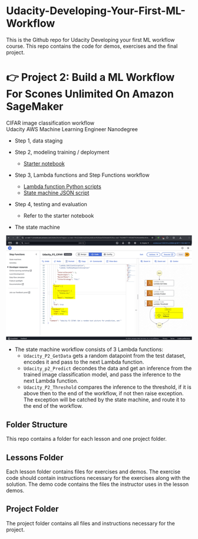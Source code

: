 # Udacity-Developing-Your-First-ML-Workflow
This is the Github repo for Udacity Developing your first ML workflow course. This repo contains the code for demos, exercises and the final project.  

# **👉 Project 2: Build a ML Workflow For Scones Unlimited On Amazon SageMaker**  

CIFAR image classification workflow   
Udacity AWS Machine Learning Engineer Nanodegree    

* Step 1, data staging  
* Step 2, modeling training / deployment
    * [Starter notebook](https://github.com/nov05/udacity-nd009t-C2-Developing-ML-Workflow/blob/master/project/starter.ipynb)   
* Step 3, Lambda functions and Step Functions workflow
    * [Lambda function Python scripts](https://github.com/nov05/udacity-nd009t-C2-Developing-ML-Workflow/blob/master/project/lambda.py)    
    * [State machine JSON script](https://github.com/nov05/udacity-nd009t-C2-Developing-ML-Workflow/blob/master/project/Udacity_P2_CIFAR.json) 
* Step 4, testing and evaluation
    * Refer to the starter notebook
    

* The state machine  
<img src="https://raw.githubusercontent.com/nov05/pictures/refs/heads/master/Udacity/20241119_aws-mle-nanodegree/2024-11-26%2020_20_29-Settings.jpg" width=600>  

* The state machine workflow consists of 3 Lambda functions: 
    * `Udacity_P2_GetData` gets a random datapoint from the test dataset, encodes it and pass to the next Lambda function. 
    * `Udacity_p2_Predict` decondes the data and get an inference from the trained image classification model, and pass the inference to the next Lambda function.  
    * `Udacity_P2_Threshold` compares the inference to the threshold, if it is above then to the end of the workflow, if not then raise exception. The exception will be catched by the state machine, and route it to the end of the workflow.




## Folder Structure
This repo contains a folder for each lesson and one project folder.

## Lessons Folder
Each lesson folder contains files for exercises and demos. The exercise code should contain instructions necessary for the exercises along with the solution. The demo code contains the files the instructor uses in the lesson demos.

## Project Folder
The project folder contains all files and instructions necessary for the project.
